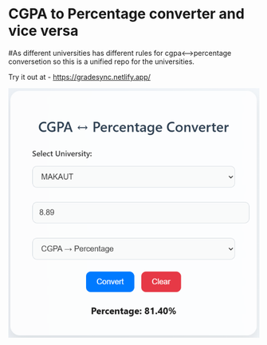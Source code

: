 # CGPA to Percentage converter and vice versa

#As different universities has different rules for cgpa<-->percentage conversetion so this is a unified repo for the universities.


Try it out at - https://gradesync.netlify.app/

![alt text](image.png)
